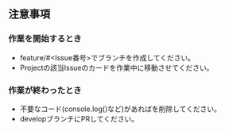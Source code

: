 ## 注意事項
### 作業を開始するとき
* feature/#<Issue番号>でブランチを作成してください。
* Projectの該当Issueのカードを作業中に移動させてください。

### 作業が終わったとき
* 不要なコード(console.log()など)があればを削除してください。
* developブランチにPRしてください。
